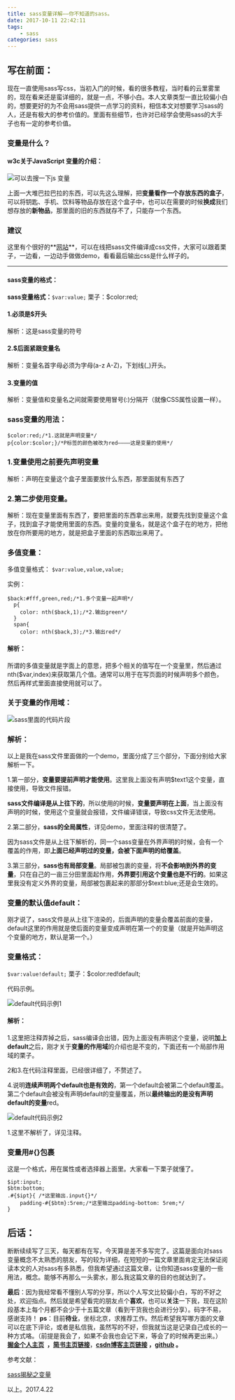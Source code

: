 ```yaml
---
title: sass变量详解——你不知道的sass。
date: 2017-10-11 22:42:11
tags:
    - sass
categories: sass
---
```

写在前面：
---
现在一直使用sass写css，当初入门的时候，看的很多教程，当时看的云里雾里的，现在看来还是蛮详细的，就是一点，不够小白。本人文章类型一直比较偏小白的，想要更好的为不会用sass提供一点学习的资料，相信本文对想要学习sass的人，还是有极大的参考价值的。里面有些细节，也许对已经学会使用sass的大手子也有一定的参考价值。

### 变量是什么？

#### w3c关于JavaScript 变量的介绍：

![可以去搜一下js 变量](https://dn-mhke0kuv.qbox.me/e18a3d4b81fa5d9a1e77)

上面一大堆巴拉巴拉的东西，可以先这么理解，把**变量看作一个存放东西的盒子**，可以将钥匙、手机、饮料等物品存放在这个盒子中，也可以在需要的时候**换成**我们想存放的**新物品**，那里面的旧的东西就存不了，只能存一个东西。

### 建议
这里有个很好的**[网站](http://www.sassmeister.com/)**，可以在线把sass文件编译成css文件，大家可以跟着栗子，一边看，一边动手做做demo，看看最后输出css是什么样子的。

---

#### sass变量的格式：

**sass变量格式：**`$var:value;` 栗子：$color:red;

#### 1.必须是$开头

解析：这是sass变量的符号

#### 2.$后面紧跟变量名

解析：变量名首字母必须为字母(a-z A-Z)，下划线(_)开头。

#### 3.变量的值

解析：变量值和变量名之间就需要使用冒号(:)分隔开（就像CSS属性设置一样）。

### sass变量的用法：

````
$color:red;/*1.这就是声明变量*/
p{color:$color;}/*P标签的颜色被改为red————这是变量的使用*/
````

### 1.变量使用之前要先声明变量

解析：声明在变量这个盒子里面要放什么东西，那里面就有东西了

### 2.第二步使用变量。

解析：现在变量里面有东西了，要把里面的东西拿出来用，就要先找到变量这个盒子，找到盒子才能使用里面的东西。变量的变量名，就是这个盒子在的地方，把他放在你所要用的地方，就是把盒子里面的东西取出来用了。

### 多值变量：

多值变量格式：
`$var:value,value,value;`

实例：
````
$back:#fff,green,red;/*1.多个变量一起声明*/
  p{
    color: nth($back,1);/*2.输出green*/
  }
  span{
    color: nth($back,3);/*3.输出red*/

````

#### 解析：

所谓的多值变量就是字面上的意思，把多个相关的值写在一个变量里，然后通过nth($var,index)来获取第几个值。通常可以用于在写页面的时候声明多个颜色，然后再样式里面直接使用就可以了。

### 关于变量的作用域：


![sass里面的代码片段](https://dn-mhke0kuv.qbox.me/b072b62aea4f1e247ce9)
### 解析：

以上是我在sass文件里面做的一个demo，里面分成了三个部分，下面分别给大家解析一下。

1.第一部分，**变量要提前声明才能使用**。这里我上面没有声明$text1这个变量，直接使用，导致文件报错。

**sass文件编译是从上往下的**，所以使用的时候，**变量要声明在上面**，当上面没有声明的时候，使用这个变量就会报错，文件编译错误，导致css文件无法使用。

2.第二部分，**sass的全局属性**，详见demo，里面注释的很清楚了。

因为sass文件是从上往下解析的，同一个sass变量在外界声明的时候，会有一个覆盖的作用，即**上面已经声明过的变量，会被下面声明的给覆盖**。

3.第三部分，**sass也有局部变量**。局部被包裹的变量，将**不会影响到外界的变量**，只在自己的一亩三分田里面起作用，**外界要引用这个变量也是不行的**。如果这里我没有定义外界的变量，局部被包裹起来的那部分$text:blue;还是会生效的。

### 变量的默认值default：

刚才说了，sass文件是从上往下渲染的，后面声明的变量会覆盖前面的变量，default这里的作用就是使后面的变量变成声明在第一个的变量（就是开始声明这个变量的地方，默认是第一个。）

### 变量格式：
`$var:value!default;` 栗子：$color:red!default;

代码示例。

![default代码示例1](https://dn-mhke0kuv.qbox.me/ef721a4d9642e82d12c9)

#### 解析：

1.这里把注释弄掉之后，sass编译会出错，因为上面没有声明这个变量，说明**加上default**之后，刚才关于**变量的作用域**的介绍也是不变的，下面还有一个局部作用域的栗子。

2和3.在代码注释里面，已经很详细了，不赘述了。

4.说明**连续声明两个default也是有效的**，第一个default会被第二个default覆盖。第二个default会被没有声明default的变量覆盖，所以**最终输出的是没有声明default的变量**red。

![default代码示例2](https://dn-mhke0kuv.qbox.me/6060ecebe422a4f6100e)

1.这里不解析了，详见注释。

### 变量用#{}包裹

这是一个格式，用在属性或者选择器上面里。大家看一下栗子就懂了。

````
$ipt:input;
$btm:bottom;
.#{$ipt}{ /*这里输出.input{}*/
    padding-#{$btm}:5rem;/*这里输出padding-bottom: 5rem;*/
}

````

后话：
---
断断续续写了三天，每天都有在写，今天算是差不多写完了。这篇是面向对sass变量概念不太熟悉的朋友，写的较为详细，在短短的一篇文章里面肯定无法保证阅读本文的人对sass有多熟悉，但我希望通过这篇文章，让你知道sass变量的一些用法，概念。能够不再那么一头雾水，那么我这篇文章的目的也就达到了。

**最后**：因为我经常看不懂别人写的分享，所以个人写文比较偏小白，写的不好之处，欢迎指点。然后就是希望看完的朋友点个**喜欢**，也可以**关注**一下我，现在这阶段基本上每个月都不会少于十五篇文章（看到干货我也会进行分享）。码字不易，感谢支持！
**ps**：目前**待业**，坐标北京，求推荐工作。然后希望我写哪方面的文章可以在底下评论，或者是私信我，虽然写的不好，但我就当这是记录自己成长的一种方式咯。（前提是我会了，如果不会我也会记下来，等会了的时候再更出来。）
[](http://www.jianshu.com/u/8d1dd8c80f06)**[掘金个人主页](https://juejin.im/user/58714f0eb123db4a2eb95372)  ，**[**简书主页链接**](http://www.jianshu.com/u/8d1dd8c80f06)，**[csdn博客主页链接](http://blog.csdn.net/OBKoro1?skin=dark1) ，[github](https://github.com/OBKoro1) 。**

参考文献：

[sass揭秘之变量](http://www.w3cplus.com/preprocessor/sass-basic-variable.html)

以上。2017.4.22